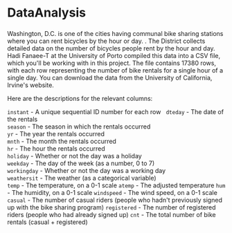 # DataAnalysis


### 
Washington, D.C. is one of the cities having communal bike sharing stations where you can rent bicycles by the hour or day. . The District collects detailed data on the number of bicycles people rent by the hour and day.
Hadi Fanaee-T at the University of Porto compiled this data into a CSV file, which you'll be working with in this project. The file contains 17380 rows, with each row representing the number of bike rentals for a single hour of a single day. You can download the data from the University of California, Irvine's website.

Here are the descriptions for the relevant columns:

`instant` - A unique sequential ID number for each row    
`dteday` - The date of the rentals   
`season` - The season in which the rentals occurred  
`yr` - The year the rentals occurred     
`mnth` - The month the rentals occurred   
`hr` - The hour the rentals occurred   
`holiday` - Whether or not the day was a holiday  
`weekday` - The day of the week (as a number, 0 to 7)  
`workingday` - Whether or not the day was a working day  
`weathersit` - The weather (as a categorical variable)  
`temp` - The temperature, on a 0-1 scale
`atemp` - The adjusted temperature
`hum` - The humidity, on a 0-1 scale
`windspeed` - The wind speed, on a 0-1 scale
`casual` - The number of casual riders (people who hadn't previously signed up with the bike sharing program)
`registered` - The number of registered riders (people who had already signed up)
`cnt` - The total number of bike rentals (casual + registered)
